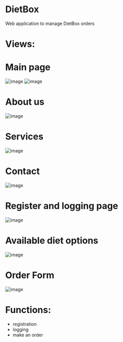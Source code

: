 # DietBox 

Web application to manage DietBox orders

# Views:

# Main page

![image](https://github.com/patryk93/DietBox/assets/26244379/ee195eaa-3434-4e2b-a9ac-e7390c45c79c)
![image](https://github.com/patryk93/DietBox/assets/26244379/86e858c7-27cb-4362-9863-4acd8f346a1b)

# About us
![image](https://github.com/patryk93/DietBox/assets/26244379/a4e432b2-83c3-40cd-9e2c-e1e234840e99)

# Services
![image](https://github.com/patryk93/DietBox/assets/26244379/5ba16d3c-85c8-445f-aecd-209804632434)

# Contact
![image](https://github.com/patryk93/DietBox/assets/26244379/ba52f87a-6145-462f-938f-90cb5ca2fc31)

# Register and logging page
![image](https://github.com/patryk93/DietBox/assets/26244379/afb132ca-b53c-47ed-a3dd-e50bdc8fcf8b)

# Available diet options
![image](https://github.com/patryk93/DietBox/assets/26244379/36f91eea-6728-40fb-899e-f7391c773dab)

# Order Form
![image](https://github.com/patryk93/DietBox/assets/26244379/8b088f19-37fc-4149-a15a-df7729c308d5)

# Functions:
- registration
- logging
- make an order

